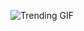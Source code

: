 
<!-- GIF_SECTION -->
![Trending GIF](https://media1.giphy.com/media/v1.Y2lkPThiYjIxNzcyeWFocDVnb3NwcW9jMW8zNWdyMWhmaDNsMGk2NnRkeGFyM2ZyaGd3YiZlcD12MV9naWZzX3NlYXJjaCZjdD1n/13KrcHexkHQtnG/giphy.gif)
<!-- END_GIF_SECTION -->
